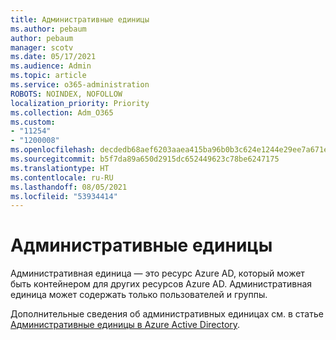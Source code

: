 ```yaml
---
title: Административные единицы
ms.author: pebaum
author: pebaum
manager: scotv
ms.date: 05/17/2021
ms.audience: Admin
ms.topic: article
ms.service: o365-administration
ROBOTS: NOINDEX, NOFOLLOW
localization_priority: Priority
ms.collection: Adm_O365
ms.custom:
- "11254"
- "1200008"
ms.openlocfilehash: decdedb68aef6203aaea415ba96b0b3c624e1244e29ee7a671ee0d06d964f837
ms.sourcegitcommit: b5f7da89a650d2915dc652449623c78be6247175
ms.translationtype: HT
ms.contentlocale: ru-RU
ms.lasthandoff: 08/05/2021
ms.locfileid: "53934414"
---
```

# <a name="administrative-units"></a>Административные единицы

Административная единица — это ресурс Azure AD, который может быть контейнером для других ресурсов Azure AD. Административная единица может содержать только пользователей и группы.

Дополнительные сведения об административных единицах см. в статье [Административные единицы в Azure Active Directory](/azure/active-directory/roles/administrative-units).